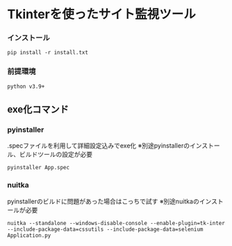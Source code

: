 # Tkinterを使ったサイト監視ツール


### インストール
````console:bash
pip install -r install.txt
````

### 前提環境
````console:bash
python v3.9+
````

## exe化コマンド

### pyinstaller
.specファイルを利用して詳細設定込みでexe化
※別途pyinstallerのインストール、ビルドツールの設定が必要
````console:bash
pyinstaller App.spec
````
### nuitka
pyinstallerのビルドに問題があった場合はこっちで試す
※別途nuitkaのインストールが必要
````console:bash
nuitka --standalone --windows-disable-console --enable-plugin=tk-inter --include-package-data=cssutils --include-package-data=selenium Application.py
````
